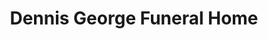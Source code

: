 ---
title: "Dennis George Funeral Home"
url: /cleves/dennis-george-funeral-home/
shop: Bestattungen
---